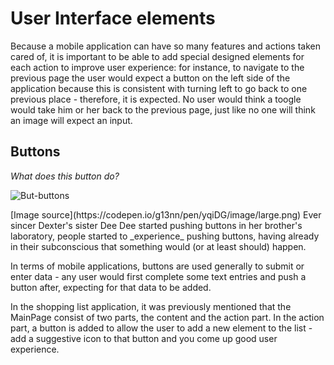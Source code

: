 # User Interface elements
Because a mobile application can have so many features and actions taken cared of, it is important to be able to add special designed elements for each action to improve user experience: for instance, to navigate to the previous page the user would expect a button on the left side of the application because this is consistent with turning left to go back to one previous place - therefore, it is expected. No user would think a toogle would take him or her back to the previous page, just like no one will think an image will expect an input.

## Buttons
_What does this button do?_
<p align="left"><img alt="But-buttons" src="https://github.com/microsoft-dx/xamarin-fundamentals-ui/blob/master/Images/buttons.png?raw=true" margin=auto></p>
[Image source](https://codepen.io/g13nn/pen/yqiDG/image/large.png)
Ever sincer Dexter's sister Dee Dee started pushing buttons in her brother's laboratory, people started to _experience_ pushing buttons, having already in their subconscious that something would (or at least should) happen.

In terms of mobile applications, buttons are used generally to submit or enter data - any user would first complete some text entries and push a button after, expecting for that data to be added.

In the shopping list application, it was previously mentioned that the MainPage consist of two parts, the content and the action part. In the action part, a button is added to allow the user to add a new element to the list - add a suggestive icon to that button and you come up good user experience.
